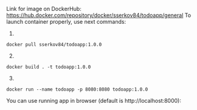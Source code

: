 Link for image on DockerHub: https://hub.docker.com/repository/docker/sserkov84/todoapp/general
To launch container properly, use next commands:

1.
```
docker pull sserkov84/todoapp:1.0.0
```
2.
```
docker build . -t todoapp:1.0.0
```
3.
```
docker run --name todoapp -p 8080:8080 todoapp:1.0.0
```

You can use running app in browser (default is http://localhost:8000):
